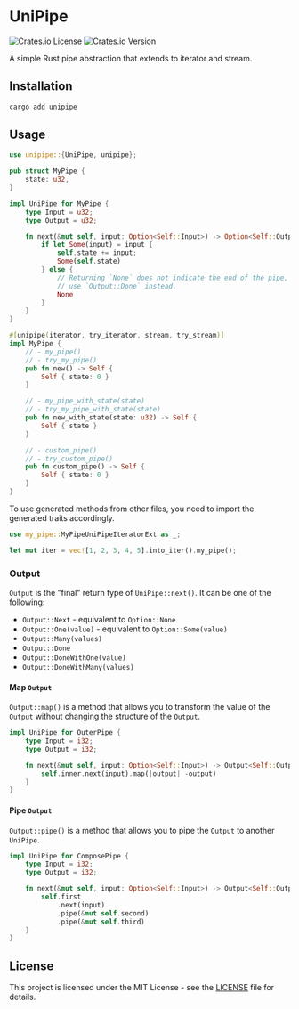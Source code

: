 # UniPipe

![Crates.io License](https://img.shields.io/crates/l/unipipe?style=flat-square)
![Crates.io Version](https://img.shields.io/crates/v/unipipe?style=flat-square)

A simple Rust pipe abstraction that extends to iterator and stream.

## Installation

```sh
cargo add unipipe
```

## Usage

```rust
use unipipe::{UniPipe, unipipe};

pub struct MyPipe {
    state: u32,
}

impl UniPipe for MyPipe {
    type Input = u32;
    type Output = u32;

    fn next(&mut self, input: Option<Self::Input>) -> Option<Self::Output> {
        if let Some(input) = input {
            self.state += input;
            Some(self.state)
        } else {
            // Returning `None` does not indicate the end of the pipe,
            // use `Output::Done` instead.
            None
        }
    }
}

#[unipipe(iterator, try_iterator, stream, try_stream)]
impl MyPipe {
    // - my_pipe()
    // - try_my_pipe()
    pub fn new() -> Self {
        Self { state: 0 }
    }

    // - my_pipe_with_state(state)
    // - try_my_pipe_with_state(state)
    pub fn new_with_state(state: u32) -> Self {
        Self { state }
    }

    // - custom_pipe()
    // - try_custom_pipe()
    pub fn custom_pipe() -> Self {
        Self { state: 0 }
    }
}
```

To use generated methods from other files, you need to import the generated traits accordingly.

```rust
use my_pipe::MyPipeUniPipeIteratorExt as _;

let mut iter = vec![1, 2, 3, 4, 5].into_iter().my_pipe();
```

### Output

`Output` is the "final" return type of `UniPipe::next()`. It can be one of the following:

- `Output::Next` - equivalent to `Option::None`
- `Output::One(value)` - equivalent to `Option::Some(value)`
- `Output::Many(values)`
- `Output::Done`
- `Output::DoneWithOne(value)`
- `Output::DoneWithMany(values)`

#### Map `Output`

`Output::map()` is a method that allows you to transform the value of the `Output` without changing the structure of the `Output`.

```rust
impl UniPipe for OuterPipe {
    type Input = i32;
    type Output = i32;

    fn next(&mut self, input: Option<Self::Input>) -> Output<Self::Output> {
        self.inner.next(input).map(|output| -output)
    }
}
```

#### Pipe `Output`

`Output::pipe()` is a method that allows you to pipe the `Output` to another `UniPipe`.

```rust
impl UniPipe for ComposePipe {
    type Input = i32;
    type Output = i32;

    fn next(&mut self, input: Option<Self::Input>) -> Output<Self::Output> {
        self.first
            .next(input)
            .pipe(&mut self.second)
            .pipe(&mut self.third)
    }
}
```

## License

This project is licensed under the MIT License - see the [LICENSE](LICENSE) file for details.
